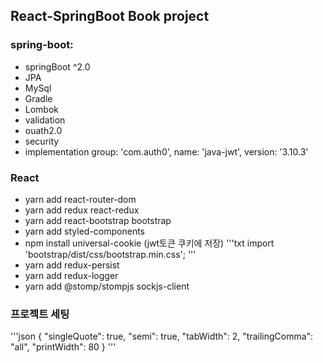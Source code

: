 ## React-SpringBoot Book project

### spring-boot:

- springBoot ^2.0
- JPA
- MySql
- Gradle
- Lombok
- validation
- ouath2.0
- security
- implementation group: 'com.auth0', name: 'java-jwt', version: '3.10.3'

### React

- yarn add react-router-dom
- yarn add redux react-redux
- yarn add react-bootstrap bootstrap
- yarn add styled-components
- npm install universal-cookie (jwt토큰 쿠키에 저장)
  '''txt
  import 'bootstrap/dist/css/bootstrap.min.css';
  '''
- yarn add redux-persist
- yarn add redux-logger
- yarn add @stomp/stompjs sockjs-client

### 프로젝트 세팅

'''json
{
"singleQuote": true,
"semi": true,
"tabWidth": 2,
"trailingComma": "all",
"printWidth": 80
}
'''
